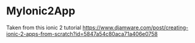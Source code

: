 # MyIonic2App
Taken from this ionic 2 tutorial https://www.djamware.com/post/creating-ionic-2-apps-from-scratch?id=5847a54c80aca71a406e0758
